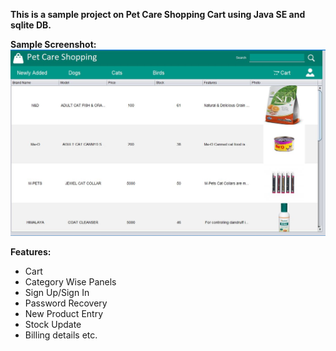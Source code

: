 

**This is a sample project on Pet Care Shopping Cart using Java SE and sqlite DB.** 


**Sample Screenshot:**
![Sample](sample.JPG)

**Features:**

- Cart  
-   Category Wise Panels  
-   Sign Up/Sign In   
-   Password Recovery 
-   New Product Entry   
-   Stock Update   
-   Billing details etc.


